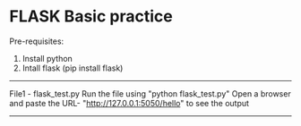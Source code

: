 # FLASK Basic practice

Pre-requisites:
1) Install python 
2) Intall flask (pip install flask)

-------------------------------------------------------------------------------------
File1 - flask_test.py
Run the file using "python flask_test.py"
Open a browser and paste the URL- "http://127.0.0.1:5050/hello" to see the output

---------------------------------------------------------------------------------------
